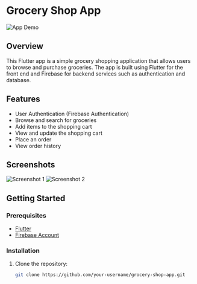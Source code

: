 # Grocery Shop App

![App Demo](https://github.com/riyasx7/grocery/assets/137524841/79a51842-ea3a-4ce7-b530-6c6d6781e24c)

## Overview

This Flutter app is a simple grocery shopping application that allows users to browse and purchase groceries. The app is built using Flutter for the front end and Firebase for backend services such as authentication and database.

## Features

- User Authentication (Firebase Authentication)
- Browse and search for groceries
- Add items to the shopping cart
- View and update the shopping cart
- Place an order
- View order history

## Screenshots

![Screenshot 1](https://github.com/riyasx7/grocery/assets/137524841/58c41483-f46b-4b32-a5f6-502e45769a1e) ![Screenshot 2](https://github.com/riyasx7/grocery/assets/137524841/9000b09b-421d-4331-bcd0-e6c2a8e290f9)


## Getting Started

### Prerequisites

- [Flutter](https://flutter.dev/docs/get-started/install)
- [Firebase Account](https://console.firebase.google.com/)

### Installation

1. Clone the repository:

   ```bash
   git clone https://github.com/your-username/grocery-shop-app.git
